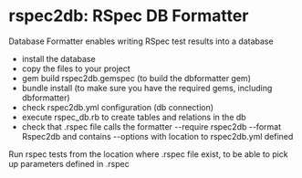 rspec2db: RSpec DB Formatter
============================

Database Formatter enables writing RSpec test results into a database

- install the database
- copy the files to your project
- gem build rspec2db.gemspec (to build the dbformatter gem)
- bundle install (to make sure you have the required gems, including dbformatter)
- check rspec2db.yml configuration (db connection)
- execute rspec_db.rb to create tables and relations in the db
- check that .rspec file calls the formatter --require rspec2db --format Rspec2db and contains --options with location to rspec2db.yml defined

Run rspec tests from the location where .rspec file exist, to be able to pick up parameters defined in .rspec
